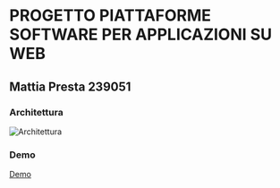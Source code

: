 # PROGETTO  PIATTAFORME SOFTWARE PER APPLICAZIONI SU WEB
## Mattia Presta 239051

### Architettura
![Architettura](https://imgur.com/PWi8RDY.png)

### Demo
[Demo](https://vimeo.com/1071059823/3a17a75482)
